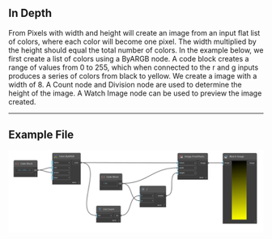 ## In Depth
From Pixels with width and height will create an image from an input flat list of colors, where each color will become one pixel. The width multiplied by the height should equal the total number of colors. In the example below, we first create a list of colors using a ByARGB node. A code block creates a range of values from 0 to 255, which when connected to the r and g inputs produces a series of colors from black to yellow. We create a image with a width of 8. A Count node and Division node are used to determine the height of the image. A Watch Image node can be used to preview the image created.
___
## Example File

![FromPixels (colors, width, height)](./DSCore.IO.Image.FromPixels(colors,%20width,%20height)_img.jpg)

